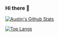 ### Hi there 👋

[![Austin's Github Stats](https://github-readme-stats.vercel.app/api?username=Jellayy&theme=radical&show_icons=true&count_private=true&hide_border=true&bg_color=0d1117)](https://github.com/anuraghazra/github-readme-stats)

[![Top Langs](https://github-readme-stats.vercel.app/api/top-langs/?username=Jellayy&langs_count=8&theme=radical&hide_border=true&bg_color=0d1117)](https://github.com/anuraghazra/github-readme-stats)

<!--
**Jellayy/Jellayy** is a ✨ _special_ ✨ repository because its `README.md` (this file) appears on your GitHub profile.

Here are some ideas to get you started:

- 🔭 I’m currently working on ...
- 🌱 I’m currently learning ...
- 👯 I’m looking to collaborate on ...
- 🤔 I’m looking for help with ...
- 💬 Ask me about ...
- 📫 How to reach me: ...
- 😄 Pronouns: ...
- ⚡ Fun fact: ...
-->

